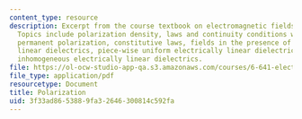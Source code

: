 ```yaml
---
content_type: resource
description: Excerpt from the course textbook on electromagnetic fields and energy.
  Topics include polarization density, laws and continuity conditions with polarization,
  permanent polarization, constitutive laws, fields in the presence of electrically
  linear dielectrics, piece-wise uniform electrically linear dielectrics, and smoothly
  inhomogeneous electrically linear dielectrics.
file: https://ol-ocw-studio-app-qa.s3.amazonaws.com/courses/6-641-electromagnetic-fields-forces-and-motion-spring-2005/3f33ad8653889fa32646300814c592fa_06.pdf
file_type: application/pdf
resourcetype: Document
title: Polarization
uid: 3f33ad86-5388-9fa3-2646-300814c592fa
---
```

